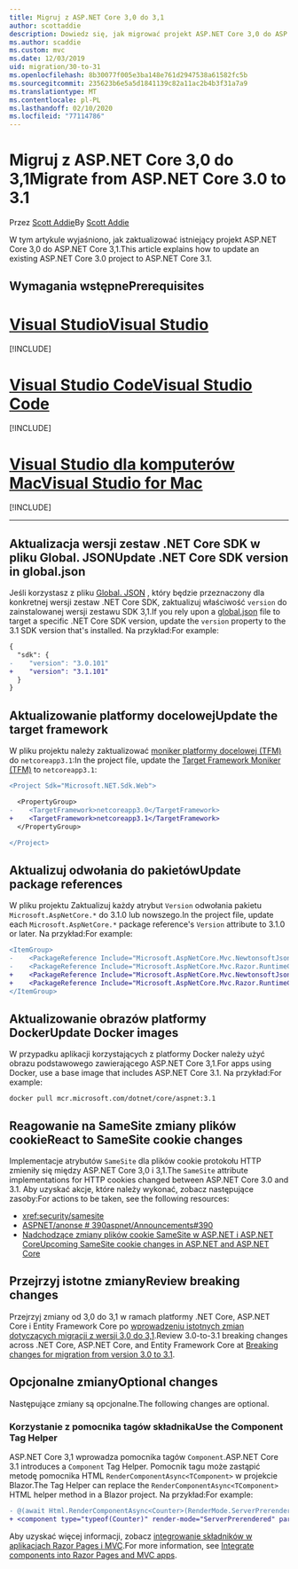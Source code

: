 ```yaml
---
title: Migruj z ASP.NET Core 3,0 do 3,1
author: scottaddie
description: Dowiedz się, jak migrować projekt ASP.NET Core 3,0 do ASP.NET Core 3,1.
ms.author: scaddie
ms.custom: mvc
ms.date: 12/03/2019
uid: migration/30-to-31
ms.openlocfilehash: 8b30077f005e3ba148e761d2947538a61582fc5b
ms.sourcegitcommit: 235623b6e5a5d1841139c82a11ac2b4b3f31a7a9
ms.translationtype: MT
ms.contentlocale: pl-PL
ms.lasthandoff: 02/10/2020
ms.locfileid: "77114786"
---
```

# <a name="migrate-from-aspnet-core-30-to-31"></a><span data-ttu-id="d0088-103">Migruj z ASP.NET Core 3,0 do 3,1</span><span class="sxs-lookup"><span data-stu-id="d0088-103">Migrate from ASP.NET Core 3.0 to 3.1</span></span>

<span data-ttu-id="d0088-104">Przez [Scott Addie](https://github.com/scottaddie)</span><span class="sxs-lookup"><span data-stu-id="d0088-104">By [Scott Addie](https://github.com/scottaddie)</span></span>

<span data-ttu-id="d0088-105">W tym artykule wyjaśniono, jak zaktualizować istniejący projekt ASP.NET Core 3,0 do ASP.NET Core 3,1.</span><span class="sxs-lookup"><span data-stu-id="d0088-105">This article explains how to update an existing ASP.NET Core 3.0 project to ASP.NET Core 3.1.</span></span>

## <a name="prerequisites"></a><span data-ttu-id="d0088-106">Wymagania wstępne</span><span class="sxs-lookup"><span data-stu-id="d0088-106">Prerequisites</span></span>

# <a name="visual-studiotabvisual-studio"></a>[<span data-ttu-id="d0088-107">Visual Studio</span><span class="sxs-lookup"><span data-stu-id="d0088-107">Visual Studio</span></span>](#tab/visual-studio)

[!INCLUDE[](~/includes/net-core-prereqs-vs-3.1.md)]

# <a name="visual-studio-codetabvisual-studio-code"></a>[<span data-ttu-id="d0088-108">Visual Studio Code</span><span class="sxs-lookup"><span data-stu-id="d0088-108">Visual Studio Code</span></span>](#tab/visual-studio-code)

[!INCLUDE[](~/includes/net-core-prereqs-vsc-3.1.md)]

# <a name="visual-studio-for-mactabvisual-studio-mac"></a>[<span data-ttu-id="d0088-109">Visual Studio dla komputerów Mac</span><span class="sxs-lookup"><span data-stu-id="d0088-109">Visual Studio for Mac</span></span>](#tab/visual-studio-mac)

[!INCLUDE[](~/includes/net-core-prereqs-mac-3.1.md)]

---

## <a name="update-net-core-sdk-version-in-globaljson"></a><span data-ttu-id="d0088-110">Aktualizacja wersji zestaw .NET Core SDK w pliku Global. JSON</span><span class="sxs-lookup"><span data-stu-id="d0088-110">Update .NET Core SDK version in global.json</span></span>

<span data-ttu-id="d0088-111">Jeśli korzystasz z pliku [Global. JSON](/dotnet/core/tools/global-json) , który będzie przeznaczony dla konkretnej wersji zestaw .NET Core SDK, zaktualizuj właściwość `version` do zainstalowanej wersji zestawu SDK 3,1.</span><span class="sxs-lookup"><span data-stu-id="d0088-111">If you rely upon a [global.json](/dotnet/core/tools/global-json) file to target a specific .NET Core SDK version, update the `version` property to the 3.1 SDK version that's installed.</span></span> <span data-ttu-id="d0088-112">Na przykład:</span><span class="sxs-lookup"><span data-stu-id="d0088-112">For example:</span></span>

```diff
{
  "sdk": {
-    "version": "3.0.101"
+    "version": "3.1.101"
  }
}
```

## <a name="update-the-target-framework"></a><span data-ttu-id="d0088-113">Aktualizowanie platformy docelowej</span><span class="sxs-lookup"><span data-stu-id="d0088-113">Update the target framework</span></span>

<span data-ttu-id="d0088-114">W pliku projektu należy zaktualizować [moniker platformy docelowej (TFM)](/dotnet/standard/frameworks) do `netcoreapp3.1`:</span><span class="sxs-lookup"><span data-stu-id="d0088-114">In the project file, update the [Target Framework Moniker (TFM)](/dotnet/standard/frameworks) to `netcoreapp3.1`:</span></span>

```diff
<Project Sdk="Microsoft.NET.Sdk.Web">

  <PropertyGroup>
-    <TargetFramework>netcoreapp3.0</TargetFramework>
+    <TargetFramework>netcoreapp3.1</TargetFramework>
  </PropertyGroup>

</Project>
```

## <a name="update-package-references"></a><span data-ttu-id="d0088-115">Aktualizuj odwołania do pakietów</span><span class="sxs-lookup"><span data-stu-id="d0088-115">Update package references</span></span>

<span data-ttu-id="d0088-116">W pliku projektu Zaktualizuj każdy atrybut `Version` odwołania pakietu `Microsoft.AspNetCore.*` do 3.1.0 lub nowszego.</span><span class="sxs-lookup"><span data-stu-id="d0088-116">In the project file, update each `Microsoft.AspNetCore.*` package reference's `Version` attribute to 3.1.0 or later.</span></span> <span data-ttu-id="d0088-117">Na przykład:</span><span class="sxs-lookup"><span data-stu-id="d0088-117">For example:</span></span>

```diff
<ItemGroup>
-    <PackageReference Include="Microsoft.AspNetCore.Mvc.NewtonsoftJson" Version="3.0.0" />
-    <PackageReference Include="Microsoft.AspNetCore.Mvc.Razor.RuntimeCompilation" Version="3.0.0" Condition="'$(Configuration)' == 'Debug'" />
+    <PackageReference Include="Microsoft.AspNetCore.Mvc.NewtonsoftJson" Version="3.1.1" />
+    <PackageReference Include="Microsoft.AspNetCore.Mvc.Razor.RuntimeCompilation" Version="3.1.1" Condition="'$(Configuration)' == 'Debug'" />
</ItemGroup>
```

## <a name="update-docker-images"></a><span data-ttu-id="d0088-118">Aktualizowanie obrazów platformy Docker</span><span class="sxs-lookup"><span data-stu-id="d0088-118">Update Docker images</span></span>

<span data-ttu-id="d0088-119">W przypadku aplikacji korzystających z platformy Docker należy użyć obrazu podstawowego zawierającego ASP.NET Core 3,1.</span><span class="sxs-lookup"><span data-stu-id="d0088-119">For apps using Docker, use a base image that includes ASP.NET Core 3.1.</span></span> <span data-ttu-id="d0088-120">Na przykład:</span><span class="sxs-lookup"><span data-stu-id="d0088-120">For example:</span></span>

```console
docker pull mcr.microsoft.com/dotnet/core/aspnet:3.1
```

## <a name="react-to-samesite-cookie-changes"></a><span data-ttu-id="d0088-121">Reagowanie na SameSite zmiany plików cookie</span><span class="sxs-lookup"><span data-stu-id="d0088-121">React to SameSite cookie changes</span></span>

<span data-ttu-id="d0088-122">Implementacje atrybutów `SameSite` dla plików cookie protokołu HTTP zmieniły się między ASP.NET Core 3,0 i 3,1.</span><span class="sxs-lookup"><span data-stu-id="d0088-122">The `SameSite` attribute implementations for HTTP cookies changed between ASP.NET Core 3.0 and 3.1.</span></span> <span data-ttu-id="d0088-123">Aby uzyskać akcje, które należy wykonać, zobacz następujące zasoby:</span><span class="sxs-lookup"><span data-stu-id="d0088-123">For actions to be taken, see the following resources:</span></span>

* <xref:security/samesite>
* [<span data-ttu-id="d0088-124">ASPNET/anonse # 390</span><span class="sxs-lookup"><span data-stu-id="d0088-124">aspnet/Announcements#390</span></span>](https://github.com/aspnet/Announcements/issues/390)
* [<span data-ttu-id="d0088-125">Nadchodzące zmiany plików cookie SameSite w ASP.NET i ASP.NET Core</span><span class="sxs-lookup"><span data-stu-id="d0088-125">Upcoming SameSite cookie changes in ASP.NET and ASP.NET Core</span></span>](https://devblogs.microsoft.com/aspnet/upcoming-samesite-cookie-changes-in-asp-net-and-asp-net-core/)

## <a name="review-breaking-changes"></a><span data-ttu-id="d0088-126">Przejrzyj istotne zmiany</span><span class="sxs-lookup"><span data-stu-id="d0088-126">Review breaking changes</span></span>

<span data-ttu-id="d0088-127">Przejrzyj zmiany od 3,0 do 3,1 w ramach platformy .NET Core, ASP.NET Core i Entity Framework Core po [wprowadzeniu istotnych zmian dotyczących migracji z wersji 3,0 do 3,1](/dotnet/core/compatibility/3.0-3.1).</span><span class="sxs-lookup"><span data-stu-id="d0088-127">Review 3.0-to-3.1 breaking changes across .NET Core, ASP.NET Core, and Entity Framework Core at [Breaking changes for migration from version 3.0 to 3.1](/dotnet/core/compatibility/3.0-3.1).</span></span>

## <a name="optional-changes"></a><span data-ttu-id="d0088-128">Opcjonalne zmiany</span><span class="sxs-lookup"><span data-stu-id="d0088-128">Optional changes</span></span>

<span data-ttu-id="d0088-129">Następujące zmiany są opcjonalne.</span><span class="sxs-lookup"><span data-stu-id="d0088-129">The following changes are optional.</span></span>

### <a name="use-the-component-tag-helper"></a><span data-ttu-id="d0088-130">Korzystanie z pomocnika tagów składnika</span><span class="sxs-lookup"><span data-stu-id="d0088-130">Use the Component Tag Helper</span></span>

<span data-ttu-id="d0088-131">ASP.NET Core 3,1 wprowadza pomocnika tagów `Component`.</span><span class="sxs-lookup"><span data-stu-id="d0088-131">ASP.NET Core 3.1 introduces a `Component` Tag Helper.</span></span> <span data-ttu-id="d0088-132">Pomocnik tagu może zastąpić metodę pomocnika HTML `RenderComponentAsync<TComponent>` w projekcie Blazor.</span><span class="sxs-lookup"><span data-stu-id="d0088-132">The Tag Helper can replace the `RenderComponentAsync<TComponent>` HTML helper method in a Blazor project.</span></span> <span data-ttu-id="d0088-133">Na przykład:</span><span class="sxs-lookup"><span data-stu-id="d0088-133">For example:</span></span>

```diff
- @(await Html.RenderComponentAsync<Counter>(RenderMode.ServerPrerendered, new { IncrementAmount = 10 }))
+ <component type="typeof(Counter)" render-mode="ServerPrerendered" param-IncrementAmount="10" />
```

<span data-ttu-id="d0088-134">Aby uzyskać więcej informacji, zobacz [integrowanie składników w aplikacjach Razor Pages i MVC](/aspnet/core/blazor/components?view=aspnetcore-3.1#integrate-components-into-razor-pages-and-mvc-apps).</span><span class="sxs-lookup"><span data-stu-id="d0088-134">For more information, see [Integrate components into Razor Pages and MVC apps](/aspnet/core/blazor/components?view=aspnetcore-3.1#integrate-components-into-razor-pages-and-mvc-apps).</span></span>
